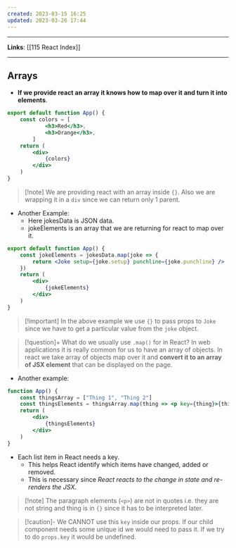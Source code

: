 ```yaml
---
created: 2023-03-15 16:25
updated: 2023-03-26 17:44
---
```

---
**Links**: [[115 React Index]]

---
## Arrays
- **If we provide react an array it knows how to map over it and turn it into elements**.

```jsx
export default function App() {
    const colors = [
            <h3>Red</h3>, 
            <h3>Orange</h3>, 
        ]
    return (
        <div>
            {colors}
        </div>
    )
}
```

> [!note] We are providing react with an array inside `{}`. Also we are wrapping it in a `div` since we can return only 1 parent.

- Another Example: 
	- Here jokesData is JSON data.
	- jokeElements is an array that we are returning for react to map over it.

```jsx
export default function App() {
    const jokeElements = jokesData.map(joke => {
        return <Joke setup={joke.setup} punchline={joke.punchline} />
    })
    return (
        <div>
            {jokeElements}
        </div>
    )
}
```

> [!important] In the above example we use `{}` to pass props to `Joke` since we have to get a particular value from the `joke` object.

> [!question]+ What do we usually use `.map()` for in React?
> In web applications it is really common for us to have an array of objects. In react we take array of objects map over it and **convert it to an array of JSX element** that can be displayed on the page.

- Another example:
```jsx
function App() {
    const thingsArray = ["Thing 1", "Thing 2"]
    const thingsElements = thingsArray.map(thing => <p key={thing}>{thing}</p>)
    return (
        <div>
            {thingsElements}
        </div>
    )
}
```

- Each list item in React needs a key.
	- This helps React identify which items have changed, added or removed.
	- This is necessary since *React reacts to the change in state and re-renders the JSX*.

> [!note] The paragraph elements (`<p>`) are not in quotes i.e. they are not string and thing is in `{}` since it has to be interpreted later.

> [!caution]- We CANNOT use this `key` inside our props.
> If our child component needs some unique id we would need to pass it. If we try to do `props.key` it would be undefined.